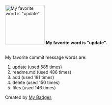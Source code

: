 <img src="https://my-badges.github.io/my-badges/favorite-word.png" alt="My favorite word is &quot;update&quot;." title="My favorite word is &quot;update&quot;." width="128">
<strong>My favorite word is &quot;update&quot;.</strong>
<br><br>

My favorite commit message words are:

1. update (used 585 times)
2. readme.md (used 486 times)
3. add (used 181 times)
4. delete (used 150 times)
5. files (used 146 times)


Created by <a href="https://github.com/my-badges/my-badges">My Badges</a>